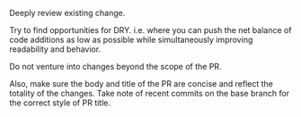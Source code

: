 Deeply review existing change.

Try to find opportunities for DRY. i.e. where you can push the net balance of code additions as low as possible while simultaneously improving readability and behavior.

Do not venture into changes beyond the scope of the PR.

Also, make sure the body and title of the PR are concise and reflect the
totality of the changes. Take note of recent commits on the base branch for
the correct style of PR title.
